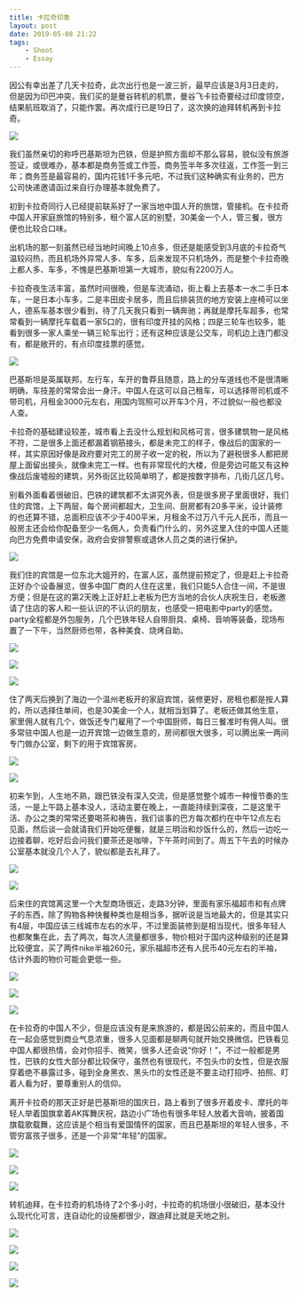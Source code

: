 ```yaml
---
title: 卡拉奇印象
layout: post
date: 2019-05-08 21:22
tags: 
    - Shoot
    - Essay
---
```


因公有幸出差了几天卡拉奇，此次出行也是一波三折，最早应该是3月3日走的，但是因为印巴冲突，我们买的是曼谷转机的机票，曼谷飞卡拉奇要经过印度领空，结果航班取消了，只能作罢。再次成行已是19日了，这次换的迪拜转机再到卡拉奇。

![](http://lc-ec5pgDDk.cn-n1.lcfile.com/ylDiqMRzntkW61NLRtFMGN7EfegGhbHcRBnQRg4A.jpg)

我们虽然亲切的称呼巴基斯坦为巴铁，但是护照方面却不那么容易，貌似没有旅游签证，或很难办，基本都是商务签或工作签，商务签半年多次往返，工作签一到三年；商务签是最容易的，国内花钱1千多元吧，不过我们这种确实有业务的，巴方公司快递邀请函过来自行办理基本就免费了。

初到卡拉奇同行人已经提前联系好了一家当地中国人开的旅馆，管接机。在卡拉奇中国人开家庭旅馆的特别多，租个富人区的别墅，30美金一个人，管三餐，很方便也比较合口味。

出机场的那一刻虽然已经当地时间晚上10点多，但还是能感受到3月底的卡拉奇气温较闷热，而且机场外异常人多、车多，后来发现不只机场外，而是整个卡拉奇晚上都人多、车多，不愧是巴基斯坦第一大城市，貌似有2200万人。

卡拉奇夜生活丰富，虽然时间很晚，但是车流涌动，街上看上去基本一水二手日本车，一是日本小车多，二是丰田皮卡居多，而且后排装货的地方安装上座椅可以坐人，德系车基本很少看到，待了几天我只看到一辆奔驰；再就是摩托车超多，也常常看到一辆摩托车载着一家5口的，很有印度开挂的风格；四是三轮车也较多，能看到很多一家人乘坐一辆三轮车出行；还有这种应该是公交车，司机边上连门都没有，都是敞开的，有点印度挂票的感觉。

![](http://lc-ec5pgDDk.cn-n1.lcfile.com/XVL2MgJwfeT53PpxnStpBKKWIqeGS14hTdCQvekP.jpg)

巴基斯坦是英属联邦，左行车，车开的鲁莽且随意，路上的分车道线也不是很清晰明确，车技差的常常会出一身汗。中国人在这可以自己租车，可以选择带司机或不带司机，月租金3000元左右，用国内驾照可以开车3个月，不过貌似一般也都没人查。

卡拉奇的基础建设较差，城市看上去没什么规划和风格可言，很多建筑物一是风格不符，二是很多上面还都漏着钢筋接头，都是未完工的样子，像战后的国家的一样，其实原因好像是政府要对完工的房子收一定的税，所以为了避税很多人都把房屋上面留出接头，就像未完工一样。也有非常现代的大楼，但是旁边可能又有这种像战后废墟般的建筑，另外街区比较简单明了，都是按数字排布，几街几区几号。

别看外面看着很破旧，巴铁的建筑都不太讲究外表，但是很多房子里面很好，我们住的宾馆，上下两层，每个房间都超大，卫生间、厨房都有20多平米，设计装修的也还算不错，总面积应该不少于400平米，月租金不过万八千元人民币，而且一般房主还会给你配备至少一名佣人，负责看门什么的，另外这里入住的中国人还能向巴方免费申请安保，政府会安排警察或退休人员之类的进行保护。

![](http://lc-ec5pgDDk.cn-n1.lcfile.com/wM9PGogtzsiMMn3hPN18MWHXqgseGA8pbnnxiX4d.jpg)

我们住的宾馆是一位东北大姐开的，在富人区，虽然提前预定了，但是赶上卡拉奇正好办个设备展览，很多中国厂商的人住在这里，我们只能5人合住一间，不是很方便；但是在这的第2天晚上正好赶上老板为巴方当地的合伙人庆祝生日，老板邀请了住店的客人和一些认识的不认识的朋友，也感受一把电影中party的感觉。party全程都是外包服务，几个巴铁年轻人自带厨具、桌椅、音响等装备，现场布置了一下午，当然厨师也带，各种美食、烧烤自助。

![](http://lc-ec5pgDDk.cn-n1.lcfile.com/rpNbxlbMgTG8bj3SP7EDKcs10Ce8Mgvi983DQr4g.jpg)

![](http://lc-ec5pgDDk.cn-n1.lcfile.com/AMfd8SePYxSKjlvUvxrIOSrBaflRsK7jdLXTJTOr.jpg)

![](http://lc-ec5pgDDk.cn-n1.lcfile.com/yCgTQ5oq9T0lvXSrL7dbe16XGHxTjBatGf6TYeeH.jpg)

住了两天后换到了海边一个温州老板开的家庭宾馆，装修更好，房租也都是按人算的，所以选择住单间，也是30美金一个人，就相当划算了。老板还做其他生意，家里佣人就有几个，做饭还专门雇用了一个中国厨师，每日三餐准时有佣人叫。很多常驻中国人也是一边开宾馆一边做生意的，房间都很大很多，可以腾出来一两间专门做办公室，剩下的用于宾馆客房。

![](http://lc-ec5pgDDk.cn-n1.lcfile.com/zTqkrBblXCvEP2yY9LyoQMCl0iqRYHsNuHi6cji7.jpg)

![](http://lc-ec5pgDDk.cn-n1.lcfile.com/KVMf79GRGRCVCjkkpAQChT6VUi8RzHwSGD4pWOAp.jpg)

初来乍到，人生地不熟，跟巴铁没有深入交流，但是感觉整个城市一种慢节奏的生活，一是上午路上基本没人，活动主要在晚上，一直能持续到深夜，二是这里干活、办公之类的常常还要喝茶和祷告，我们谈事的巴方每次都约在中午12点左右见面，然后谈一会就请我们开始吃便餐，就是三明治和炒饭什么的，然后一边吃一边接着聊，吃好后会问我们要茶还是咖啡，下午茶时间到了。周五下午去的时候办公室基本就没几个人了，貌似都是去礼拜了。

![](http://lc-ec5pgDDk.cn-n1.lcfile.com/Ai6oEYxJtedrhrmXscAUu5qcbdPDdR3XP3F2Q2I4.jpg)

![](http://lc-ec5pgDDk.cn-n1.lcfile.com/UyQALDszl526AndQTEUd6bNRy3TruhWtysDJQYtv.jpg)

后来住的宾馆离这里一个大型商场很近，走路3分钟，里面有家乐福超市和有点牌子的东西，除了购物各种快餐种类也是相当多，据听说是当地最大的，但是其实只有4层，中国应该三线城市左右的水平，不过里面装修到是相当现代，很多年轻人也都聚集在此，去了两次，每次人流量都很多，物价相对于国内这种级别的还是算比较便宜，买了两件nike半袖260元，家乐福超市还有人民币40元左右的半袖，估计外面的物价可能会更低一些。

![](http://lc-ec5pgDDk.cn-n1.lcfile.com/aSctGhvOuoEHj8w0wN9lFhagUi7KSX78lR78Jb43.jpg)

![](http://lc-ec5pgDDk.cn-n1.lcfile.com/zItxvktfTx6w3JP384UDcB4WmkYXon14N38NwuIz.jpg)

![](http://lc-ec5pgDDk.cn-n1.lcfile.com/lTgYvDs7slDKO1vnYQ1VDDCrqe5k7gWjqGwbMYd0.jpg)

在卡拉奇的中国人不少，但是应该没有是来旅游的，都是因公前来的，而且中国人在一起会感觉到商业气息浓重，很多人见面都是聊两句就开始交换微信。巴铁看见中国人都很热情，会对你招手、微笑，很多人还会说“你好！”，不过一般都是男性，巴铁的女性大部分都比较保守，虽然也有很现代，不包头巾的女性，但是衣服穿着绝不暴露过多，碰到全身黑衣、黑头巾的女性还是不要主动打招呼、拍照、盯着人看为好，要尊重别人的信仰。

离开卡拉奇的那天正好是巴基斯坦的国庆日，路上看到了很多开着皮卡、摩托的年轻人举着国旗拿着AK挥舞庆祝，路边小广场也有很多年轻人放着大音响，披着国旗载歌载舞，这应该是个相当有爱国情怀的国家，而且巴基斯坦的年轻人很多，不管穷富孩子很多，还是一个非常“年轻”的国家。

![](http://lc-ec5pgDDk.cn-n1.lcfile.com/CHIoEDjDeSbgjvJJhwHPk0YFWSbOn4xDnGMgdIa0.jpg)

![](http://lc-ec5pgDDk.cn-n1.lcfile.com/m6T9RXHk52RI2rcdQ4wrwmIiy1uSH1DnAb0XTM58.jpg)

![](http://lc-ec5pgDDk.cn-n1.lcfile.com/lBY4LrrX2IWI7E2Dr0n7najWgRvPdf6dscBf3z4l.jpg)

转机迪拜，在卡拉奇的机场待了2个多小时，卡拉奇的机场很小很破旧，基本没什么现代化可言，连自动化的设施都很少，跟迪拜比就是天地之别。

![](http://lc-ec5pgDDk.cn-n1.lcfile.com/Azh6ACcfqoP8oFEHDO9q87oD56TeLCBP4R4I2w1R.jpg)

![](http://lc-ec5pgDDk.cn-n1.lcfile.com/yHwwgm0pvnvRapnYfvwMVl1hPMUQs3bb0qWgyW6r.jpg)

![](http://lc-ec5pgDDk.cn-n1.lcfile.com/YdOtLY2I1tsA2YfSb68q9bSpTyR7PMh0Hq8I3kxj.jpg)

![](http://lc-ec5pgDDk.cn-n1.lcfile.com/2uNzMAdGWkTV5sycJhRmJ7bfGnIzPYAkSIfQSEsQ.jpg)